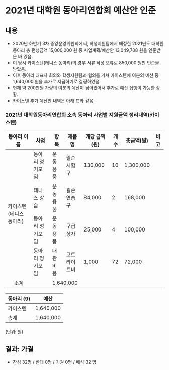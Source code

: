 2021년 대학원 동아리연합회 예산안 인준
===

## 내용
- 2020년 하반기 3차 중앙운영위원회에서, 학생지원팀에서 배정한 2021년도 대학원 동아리 총 편성금액 15,000,000 원 중 사업계획/예산안 13,049,708 원을 인준받은 바 있음. 
- 이 당시 카이스텐(테니스 동아리)의 경우 서류 작성 오류로 850,000 원만 인준을 받았음.
- 이후 동아리 대표자 회의와 학생지원팀과 협의를 거쳐 카이스텐에 여분의 예산 중 1,640,000 원을 추가로 지급하기로 결정하였음.
- 현재 약 200만원 가량의 여분의 예산이 남아있어서 추가로 예산 집행이 가능한 상황.
- 카이스텐 추가 예산안 내역은 아래 표와 같음.

### 2021년 대학원동아리연합회 소속 동아리 사업별 지원금액 정리내역(카이스텐)
<table>
<thead>
  <tr>
    <th>동아리 이름</th>
    <th>사업 </th>
    <th>항목</th>
    <th>제품명</th>
    <th>개당 금액(원)</th>
    <th>개수</th>
    <th>총금액(원)</th>
    <th>비고</th>
  </tr>
</thead>
<tbody>
  <tr>
    <td rowspan="4">카이스텐(테니스 동아리)</td>
    <td>동아리 정기모임</td>
    <td>운동용품</td>
    <td>윌슨 시합구</td>
    <td>130,000</td>
    <td>10</td>
    <td>1,300,000</td>
    <td>　</td>
  </tr>
  <tr>
    <td>테니스 강습</td>
    <td>운동용품</td>
    <td>윌슨 연습구</td>
    <td>84,000</td>
    <td>2</td>
    <td>168,000</td>
    <td>　</td>
  </tr>
  <tr>
    <td>동아리 정기모임</td>
    <td>운동용품</td>
    <td>구급상자</td>
    <td>25,000</td>
    <td>4</td>
    <td>100,000</td>
    <td>　</td>
  </tr>
  <tr>
    <td>동아리 정기모임</td>
    <td>대관비용</td>
    <td>코트 라이트비</td>
    <td>1,000</td>
    <td>72</td>
    <td>72,000</td>
    <td>　</td>
  </tr>
  <tr>
    <td colspan="2">　 소계</td>
    <td colspan="6">1,640,000</td>
  </tr>
</tbody>
</table>

| 동아리 (9) | 예산 |
|---|---|
| 카이스텐 | 1,640,000  |
| 총계 | 1,640,000  |

(단위: 원)

## 결과: 가결
- 찬성 32명 / 반대 0명 / 기권 0명 / 배석 32 명